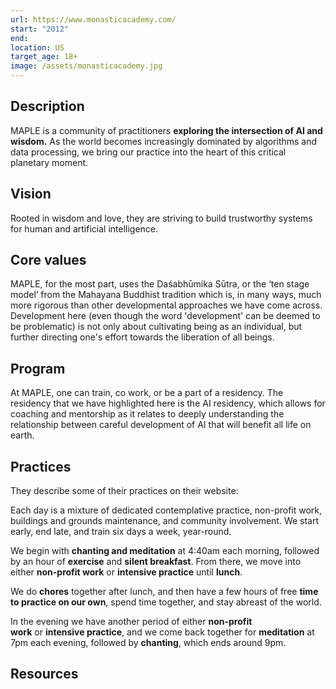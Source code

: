 ```yaml
---
url: https://www.monasticacademy.com/
start: "2012"
end: 
location: US
target_age: 18+
image: /assets/monasticacademy.jpg
---
```


## Description 

MAPLE is a community of practitioners **exploring the intersection of AI and wisdom.** As the world becomes increasingly dominated by algorithms and data processing, we bring our practice into the heart of this critical planetary moment. 
## Vision 

Rooted in wisdom and love, they are striving to build trustworthy systems for human and artificial intelligence.
## Core values 

MAPLE, for the most part, uses the Daśabhūmika Sūtra, or the ‘ten stage model’ from the Mahayana Buddhist tradition which is, in many ways, much more rigorous than other developmental approaches we have come across. Development here (even though the word 'development' can be deemed to be problematic) is not only about cultivating being as an individual, but further directing one's effort towards the liberation of all beings.
## Program 

At MAPLE, one can train, co work, or be a part of a residency. The residency that we have highlighted here is the AI residency, which allows for coaching and mentorship as it relates to deeply understanding the relationship between careful development of AI that will benefit all life on earth.
## Practices 

They describe some of their practices on their website: 

Each day is a mixture of dedicated contemplative practice, non-profit work, buildings and grounds maintenance, and community involvement. We start early, end late, and train six days a week, year-round.

We begin with **chanting and meditation** at 4:40am each morning, followed by an hour of **exercise** and **silent breakfast**. From there, we move into either **non-profit work** or **intensive practice** until **lunch**.

We do **chores** together after lunch, and then have a few hours of free **time to practice on our own**, spend time together, and stay abreast of the world.

In the evening we have another period of either **non-profit work** or **intensive practice**, and we come back together for **meditation** at 7pm each evening, followed by **chanting**, which ends around 9pm.
## Resources 

